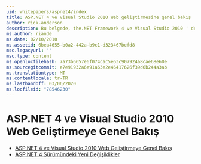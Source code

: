 ```yaml
---
uid: whitepapers/aspnet4/index
title: ASP.NET 4 ve Visual Studio 2010 Web geliştirmesine genel bakış | Microsoft Docs
author: rick-anderson
description: Bu belgede, the.NET Framework 4 ve Visual Studio 2010 ' de yer alan ASP.NET için yeni özelliklerin çoğuna genel bakış sunulmaktadır.
ms.author: riande
ms.date: 02/10/2010
ms.assetid: 6bea4655-b0a2-442a-b9c1-d323467befd8
msc.legacyurl: ''
msc.type: content
ms.openlocfilehash: 7a73b6657e6f074cac5e63c907924a8cae68e60e
ms.sourcegitcommit: e7e91932a6e91a63e2e46417626f39d6b244a3ab
ms.translationtype: MT
ms.contentlocale: tr-TR
ms.lasthandoff: 03/06/2020
ms.locfileid: "78546230"
---
```

# <a name="aspnet-4-and-visual-studio-2010-web-development-overview"></a>ASP.NET 4 ve Visual Studio 2010 Web Geliştirmeye Genel Bakış

- [ASP.NET 4 ve Visual Studio 2010 Web Geliştirmeye Genel Bakış](overview.md)
- [ASP.NET 4 Sürümündeki Yeni Değişiklikler](breaking-changes.md)
